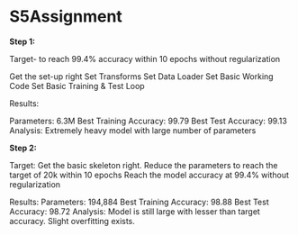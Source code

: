 # S5Assignment
**Step 1:**

Target- to reach 99.4% accuracy within 10 epochs without regularization

Get the set-up right
Set Transforms
Set Data Loader
Set Basic Working Code
Set Basic Training & Test Loop

Results:

Parameters: 6.3M
Best Training Accuracy: 99.79
Best Test Accuracy: 99.13
Analysis: Extremely heavy model with large number of parameters


**Step 2:**

Target: 
Get the basic skeleton right. 
Reduce the parameters to reach the target of 20k within 10 epochs
Reach the model accuracy at 99.4% without regularization

Results:
Parameters: 194,884
Best Training Accuracy: 98.88
Best Test Accuracy: 98.72
Analysis: Model is still large with lesser than target accuracy. Slight overfitting exists.
